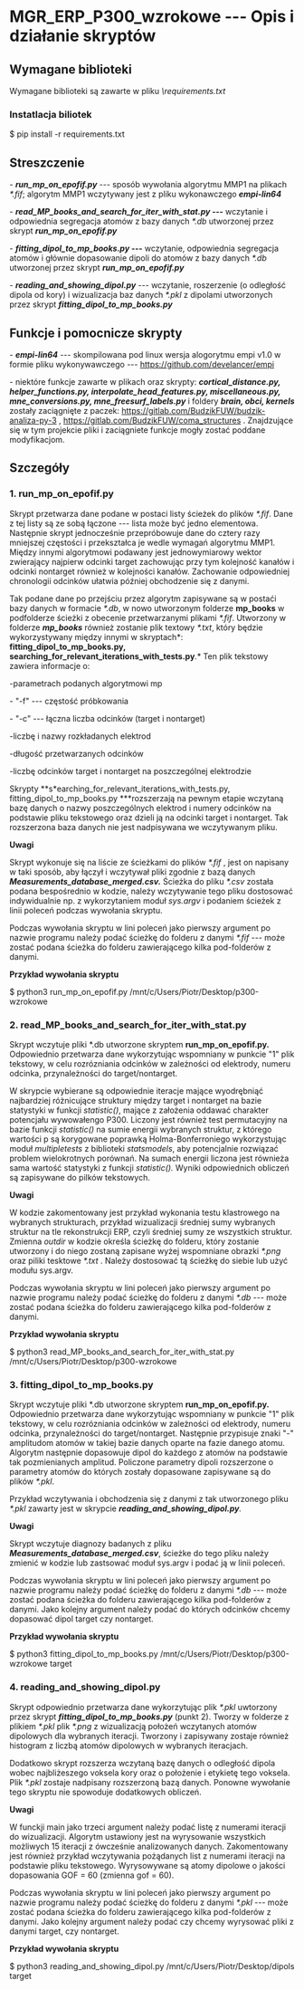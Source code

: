# MGR_ERP_P300_wzrokowe --- Opis i działanie skryptów

## Wymagane biblioteki
Wymagane biblioteki są zawarte w pliku *\requirements.txt*


### Instatlacja biliotek
$ pip install -r requirements.txt 

## Streszczenie

\- ***run_mp_on_epofif.py*** --- sposób wywołania algorytmu MMP1 na
plikach *\*.fif*; algorytm MMP1 wczytywany jest z pliku wykonawczego
***empi-lin64***

\- ***read_MP_books_and_search_for_iter_with_stat.py ---*** wczytanie i
odpowiednia segregacja atomów z bazy danych *\*.db* utworzonej przez
skrypt ***run_mp_on_epofif.py***

\- ***fitting_dipol_to_mp_books.py* ---** wczytanie, odpowiednia
segregacja atomów i głównie dopasowanie dipoli do atomów z bazy danych
*\*.db* utworzonej przez skrypt ***run_mp_on_epofif.py***

\- ***reading_and_showing_dipol.py** ---* wczytanie, roszerzenie (o
odległość dipola od kory) i wizualizacja baz danych *\*.pkl* z dipolami
utworzonych przez skrypt ***fitting_dipol_to_mp_books.py***

## Funkcje i pomocnicze skrypty

\- ***empi-lin64*** --- skompilowana pod linux wersja alogorytmu empi
v1.0 w formie pliku wykonywawczego ---
<https://github.com/develancer/empi>

\- niektóre funkcje zawarte w plikach oraz skrypty:
***cortical_distance.py, helper_functions.py,
interpolate_head_features.py, miscellaneous.py, mne_conversions.py,
mne_freesurf_labels.py*** i foldery ***brain, obci, kernels*** zostały
zaciągnięte z paczek: <https://gitlab.com/BudzikFUW/budzik-analiza-py-3>
, <https://gitlab.com/BudzikFUW/coma_structures> . Znajdzujące się w tym projekcie pliki i
zaciągniete funkcje mogły zostać poddane modyfikacjom.


## Szczegóły
### 1. run_mp_on_epofif.py

Skrypt przetwarza dane podane w postaci listy ścieżek do plików
*\*.fif*. Dane z tej listy są ze sobą łączone --- lista może być jedno
elementowa. Następnie skrypt jednocześnie przepróbowuje dane do cztery
razy mniejszej częstości i przekształca je wedle wymagań algorytmu MMP1.
Między innymi algorytmowi podawany jest jednowymiarowy wektor zwierający
najpierw odcinki target zachowując przy tym kolejność kanałów i odcinki
nontarget również w kolejności kanałów. Zachowanie odpowiedniej
chronologii odcinków ułatwia później obchodzenie się z danymi.

Tak podane dane po przejściu przez algorytm zapisywane są w postaći bazy
danych w formacie *\*.db*, w nowo utworzonym folderze **mp_books** w
podfolderze ścieżki z obecenie przetwarzanymi plikami *\*.fif*.
Utworzony w folderze ***mp_books*** również zostanie plik textowy
*\*.txt*, który będzie wykorzystywany między innymi w skryptach*:
**fitting_dipol_to_mp_books.py,
searching_for_relevant_iterations_with_tests.py**.* Ten plik tekstowy
zawiera informacje o:

-parametrach podanych algorytmowi mp

\- "-f" --- częstość próbkowania

\- "-c" --- łączna liczba odcinków (target i nontarget)

-liczbę i nazwy rozkładanych elektrod

-długość przetwarzanych odcinków

-liczbę odcinków target i nontarget na poszczególnej elektrodzie

Skrypty **s*earching_for_relevant_iterations_with_tests.py,
fitting_dipol_to_mp_books.py ***rozszerzają na pewnym etapie wczytaną
bazę danych o nazwy poszczególnych elektrod i numery odcinków na
podstawie pliku tekstowego oraz dzieli ją na odcinki target i nontarget.
Tak rozszerzona baza danych nie jest nadpisywana we wczytywanym pliku.

**Uwagi**

Skrypt wykonuje się na liście ze ścieżkami do plików *\*.fif* , jest on
napisany w taki sposób, aby łączył i wczytywał pliki zgodnie z bazą
danych ***Measurements_database_merged.csv.*** Ścieżka do pliku *\*.csv*
została podana bespośrednio w kodzie, należy wczytywanie tego pliku
dostosować indywidualnie np. z wykorzytaniem moduł *sys.argv* i podaniem
ścieżek z linii poleceń podczas wywołania skryptu.

Podczas wywołania skryptu w lini poleceń jako pierwszy argument po
nazwie programu należy podać ścieżkę do folderu z danymi *\*.fif* ---
może zostać podana ścieżka do folderu zawierającego kilka pod-folderów z
danymi.

**Przykład wywołania skryptu**

$ python3 run_mp_on_epofif.py /mnt/c/Users/Piotr/Desktop/p300-wzrokowe

### 2. read_MP_books_and_search_for_iter_with_stat.py

Skrypt wczytuje pliki \*.db utworzone skryptem **run_mp_on_epofif.py.**
Odpowiednio przetwarza dane wykorzytując wspomniany w punkcie "1" plik
tekstowy, w celu rozrózniania odcinków w zależności od elektrody, numeru
odcinka, przynależności do target/nontarget.

W skrypcie wybierane są odpowiednie iteracje mające wyodrębniąć
najbardziej różnicujące struktury między target i nontarget na bazie
statystyki w funkcji *statistic()*, mające z założenia oddawać charakter
potencjału wywowałengo P300. Liczony jest również test permutacyjny na
bazie funkcji *statistic()* na sumie energii wybranych struktur, z
którego wartości p są korygowane poprawką Holma-Bonferroniego
wykorzystując moduł *multipletests* z biblioteki *statsmodels*, aby
potencjalnie rozwiązać problem wielokrotnych porównań. Na sumach energii
liczona jest równieża sama wartość statystyki z funkcji *statistic().*
Wyniki odpowiednich obliczeń są zapisywane do pilków tekstowych.

**Uwagi**

W kodzie zakomentowany jest przykład wykonania testu klastrowego na
wybranych strukturach, przykład wizualizacji średniej sumy wybranych
struktur na tle rekonstrukcji ERP, czyli średniej sumy ze wszystkich
struktur. Zmienna *outdir* w kodzie określa ścieżkę do folderu, który
zostanie utworzony i do niego zostaną zapisane wyżej wspomniane obrazki
*\*.png* oraz piliki tesktowe *\*.txt* . Należy dostosować tą ścieżkę do
siebie lub użyć modułu sys.argv.

Podczas wywołania skryptu w lini poleceń jako pierwszy argument po
nazwie programu należy podać ścieżkę do folderu z danymi *\*.db* ---
może zostać podana ścieżka do folderu zawierającego kilka pod-folderów z
danymi.

**Przykład wywołania skryptu**

$ python3 read_MP_books_and_search_for_iter_with_stat.py /mnt/c/Users/Piotr/Desktop/p300-wzrokowe

### 3. fitting_dipol_to_mp_books.py

Skrypt wczytuje pliki \*.db utworzone skryptem **run_mp_on_epofif.py.**
Odpowiednio przetwarza dane wykorzytując wspomniany w punkcie "1" plik
tekstowy, w celu rozrózniania odcinków w zależności od elektrody, numeru
odcinka, przynależności do target/nontarget. Następnie przypisuje znaki
"-" amplitudom atomów w takiej bazie danych oparte na fazie danego
atomu. Algorytm następnie dopasowuje dipol do każdego z atomów na
podstawie tak pozmienianych amplitud. Policzone parametry dipoli
rozszerzone o parametry atomów do których zostały dopasowane zapisywane
są do plików *\*.pkl*.

Przykład wczytywania i obchodzenia się z danymi z tak utworzonego pliku
*\*.pkl* zawarty jest w skrypcie ***reading_and_showing_dipol.py**.*

**Uwagi**

Skrypt wczytuje diagnozy badanych z pliku
***Measurements_database_merged.csv***, ścieżke do tego pliku należy
zmienić w kodzie lub zastsować moduł sys.argv i podać ją w linii
poleceń.

Podczas wywołania skryptu w lini poleceń jako pierwszy argument po
nazwie programu należy podać ścieżkę do folderu z danymi *\*.db* ---
może zostać podana ścieżka do folderu zawierającego kilka pod-folderów z
danymi. Jako kolejny argument należy podać do których odcinków chcemy
dopasować dipol target czy nontarget.

**Przykład wywołania skryptu**

$ python3 fitting_dipol_to_mp_books.py /mnt/c/Users/Piotr/Desktop/p300-wzrokowe target

### 4. reading_and_showing_dipol.py

Skrypt odpowiednio przetwarza dane wykorzytując plik *\*.pkl* uwtorzony
przez skrypt ***fitting_dipol_to_mp_books.py*** (punkt 2). Tworzy w
folderze z plikiem *\*.pkl* plik *\*.png* z wizualizacją położeń
wczytanych atomów dipolowych dla wybranych iteracji. Tworzony i
zapisywany zostaje również histogram z liczbą atomów dipolowych w
wybranych iteracjach.

Dodatkowo skrypt rozszerza wczytaną bazę danych o odległość dipola wobec
najbliżeszego voksela kory oraz o położenie i etykietę tego voksela.
Plik *\*.pkl* zostaje nadpisany rozszerzoną bazą danych. Ponowne
wywołanie tego skryptu nie spowoduje dodatkowych obliczeń.

**Uwagi**

W funckji main jako trzeci argument należy podać listę z numerami
iteracji do wizualizacji. Algorytm ustawiony jest na wyrysowanie
wszystkich możliwych 15 iteracji z ówcześnie analizowanych danych.
Zakomentowany jest również przykład wczytywania pożądanych list z
numerami iteracji na podstawie pliku tekstowego. Wyrysowywane są atomy
dipolowe o jakości dopasowania GOF = 60 (zmienna gof = 60).

Podczas wywołania skryptu w lini poleceń jako pierwszy argument po
nazwie programu należy podać ścieżkę do folderu z danymi *\*.pkl* ---
może zostać podana ścieżka do folderu zawierającego kilka pod-folderów z
danymi. Jako kolejny argument należy podać czy chcemy wyrysować pliki z
danymi target, czy nontarget.

**Przykład wywołania skryptu**

$ python3 reading_and_showing_dipol.py /mnt/c/Users/Piotr/Desktop/dipols target
